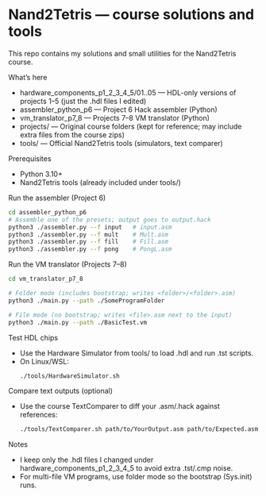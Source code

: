 # Nand2Tetris — course solutions and tools

This repo contains my solutions and small utilities for the Nand2Tetris course.

What’s here
- hardware_components_p1_2_3_4_5/01..05 — HDL-only versions of projects 1–5 (just the .hdl files I edited)
- assembler_python_p6 — Project 6 Hack assembler (Python)
- vm_translator_p7_8 — Projects 7–8 VM translator (Python)
- projects/ — Original course folders (kept for reference; may include extra files from the course zips)
- tools/ — Official Nand2Tetris tools (simulators, text comparer)

Prerequisites
- Python 3.10+
- Nand2Tetris tools (already included under tools/)

Run the assembler (Project 6)
```bash
cd assembler_python_p6
# Assemble one of the presets; output goes to output.hack
python3 ./assembler.py --f input   # input.asm
python3 ./assembler.py --f mult    # Mult.asm
python3 ./assembler.py --f fill    # Fill.asm
python3 ./assembler.py --f pong    # PongL.asm
```

Run the VM translator (Projects 7–8)
```bash
cd vm_translator_p7_8

# Folder mode (includes bootstrap; writes <folder>/<folder>.asm)
python3 ./main.py --path ./SomeProgramFolder

# File mode (no bootstrap; writes <file>.asm next to the input)
python3 ./main.py --path ./BasicTest.vm
```

Test HDL chips
- Use the Hardware Simulator from tools/ to load .hdl and run .tst scripts.
- On Linux/WSL:
  ```bash
  ./tools/HardwareSimulator.sh
  ```

Compare text outputs (optional)
- Use the course TextComparer to diff your .asm/.hack against references:
  ```bash
  ./tools/TextComparer.sh path/to/YourOutput.asm path/to/Expected.asm
  ```

Notes
- I keep only the .hdl files I changed under hardware_components_p1_2_3_4_5 to avoid extra .tst/.cmp noise.
- For multi-file VM programs, use folder mode so the bootstrap (Sys.init) runs.
